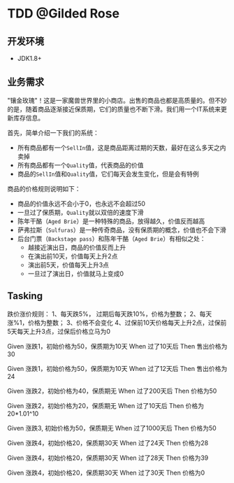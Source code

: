 # TDD @Gilded Rose


## 开发环境
 - JDK1.8+
 
## 业务需求

"镶金玫瑰"！这是一家魔兽世界里的小商店。出售的商品也都是高质量的。但不妙的是，随着商品逐渐接近保质期，它们的质量也不断下滑。我们用一个IT系统来更新库存信息。

首先，简单介绍一下我们的系统：

- 所有商品都有一个`SellIn`值，这是商品距离过期的天数，最好在这么多天之内卖掉
- 所有商品都有一个`Quality`值，代表商品的价值
- 商品的`SellIn`值和`Quality`值，它们每天会发生变化，但是会有特例


商品的价格规则说明如下：

- 商品的价值永远不会小于0，也永远不会超过50
- 一旦过了保质期，`Quality`就以双倍的速度下滑
- 陈年干酪（`Aged Brie`）是一种特殊的商品，放得越久，价值反而越高
- 萨弗拉斯（`Sulfuras`）是一种传奇商品，没有保质期的概念，价值也不会下滑
- 后台门票（`Backstage pass`）和陈年干酪（`Aged Brie`）有相似之处：
	- 越接近演出日，商品的价值反而上升
	- 在演出前10天，价值每天上升2点
	- 演出前5天，价值每天上升3点
	- 一旦过了演出日，价值就马上变成0
	
	
## Tasking
跌价涨价规则：
1、每天跌5%， 过期后每天跌10%，价格为整数；
2、每天涨%1，价格为整数；
3、价格不会变化
4、过保前10天价格每天上升2点，过保前5天每天上升3点，过保后价格立马为0

Given 涨跌1，初始价格为50，保质期为10天
When 过了10天后
Then 售出价格为 30

Given 涨跌1，初始价格为50，保质期为10天
When 过了12天后
Then 售出价格为 24

Given 涨跌2，初始价格为40，保质期无
When 过了200天后
Then 价格为50

Given 涨跌2，初始价格为20，保质期无
When 过了10天后
Then 价格为20*1.01^10

Given 涨跌3, 初始价格为50，保质期无
When 过了1000天后
Then 价格为50

Given 涨跌4，初始价格20，保质期30天
When 过了24天
Then 价格为28

Given 涨跌4，初始价格20，保质期30天
When 过了28天
Then 价格为39

Given 涨跌4，初始价格20，保质期30天
When 过了30天
Then 价格为0










